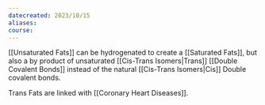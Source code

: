 ```yaml
---
datecreated: 2023/10/15
aliases: 
course:
---
```

[[Unsaturated Fats]] can be hydrogenated to create a [[Saturated Fats]], but also a by product of unsaturated [[Cis-Trans Isomers|Trans]] [[Double Covalent Bonds]] instead of the natural [[Cis-Trans Isomers|Cis]] Double covalent bonds.

Trans Fats are linked with [[Coronary Heart Diseases]].